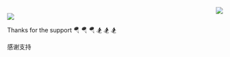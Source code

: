 <img align="right" src="https://github-readme-stats.vercel.app/api?username=cl-6666&show_icons=true&count_private=true&hide=contribs&include_all_commits=true&theme=highcontrast&bg_color=30,e96443,904e95" />

<p align="left">
  <a href="https://blog.csdn.net/a214024475?ref=toolbar">
    <img src="https://img.shields.io/badge/📖%20CSDN地址-brightness.svg" />
  </a> 
</p>

Thanks for the support 🪂 🪂 🪂 🏂 🏂 🏂

感谢支持
